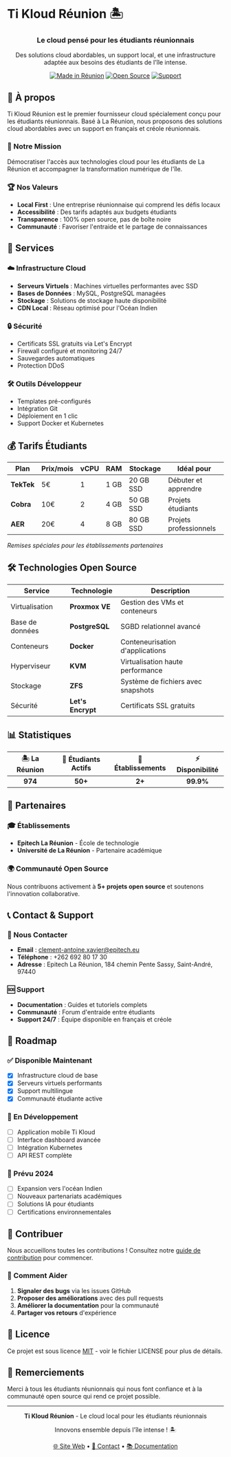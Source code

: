 # Ti Kloud Réunion 🏝️

<div align="center">
  <h3>Le cloud pensé pour les étudiants réunionnais</h3>
  <p>Des solutions cloud abordables, un support local, et une infrastructure adaptée aux besoins des étudiants de l'île intense.</p>
  
  [![Made in Réunion](https://img.shields.io/badge/Made%20in-Réunion%20974-FF6B6B?style=for-the-badge)](https://www.reunion.fr/)
  [![Open Source](https://img.shields.io/badge/100%25-Open%20Source-4ECB71?style=for-the-badge)](https://opensource.org/)
  [![Support](https://img.shields.io/badge/Support-24%2F7-1BB3E5?style=for-the-badge)](#support)
</div>

## 🌊 À propos

Ti Kloud Réunion est le premier fournisseur cloud spécialement conçu pour les étudiants réunionnais. Basé à La Réunion, nous proposons des solutions cloud abordables avec un support en français et créole réunionnais.

### 🎯 Notre Mission
Démocratiser l'accès aux technologies cloud pour les étudiants de La Réunion et accompagner la transformation numérique de l'île.

### 🏆 Nos Valeurs
- **Local First** : Une entreprise réunionnaise qui comprend les défis locaux
- **Accessibilité** : Des tarifs adaptés aux budgets étudiants
- **Transparence** : 100% open source, pas de boîte noire
- **Communauté** : Favoriser l'entraide et le partage de connaissances

## 🚀 Services

### ☁️ Infrastructure Cloud
- **Serveurs Virtuels** : Machines virtuelles performantes avec SSD
- **Bases de Données** : MySQL, PostgreSQL managées
- **Stockage** : Solutions de stockage haute disponibilité
- **CDN Local** : Réseau optimisé pour l'Océan Indien

### 🔒 Sécurité
- Certificats SSL gratuits via Let's Encrypt
- Firewall configuré et monitoring 24/7
- Sauvegardes automatiques
- Protection DDoS

### 🛠️ Outils Développeur
- Templates pré-configurés
- Intégration Git
- Déploiement en 1 clic
- Support Docker et Kubernetes

## 💰 Tarifs Étudiants

| Plan | Prix/mois | vCPU | RAM | Stockage | Idéal pour |
|------|-----------|------|-----|----------|------------|
| **TekTek** | 5€ | 1 | 1 GB | 20 GB SSD | Débuter et apprendre |
| **Cobra** | 10€ | 2 | 4 GB | 50 GB SSD | Projets étudiants |
| **AER** | 20€ | 4 | 8 GB | 80 GB SSD | Projets professionnels |

*Remises spéciales pour les établissements partenaires*

## 🛠️ Technologies Open Source

| Service | Technologie | Description |
|---------|-------------|-------------|
| Virtualisation | **Proxmox VE** | Gestion des VMs et conteneurs |
| Base de données | **PostgreSQL** | SGBD relationnel avancé |
| Conteneurs | **Docker** | Conteneurisation d'applications |
| Hyperviseur | **KVM** | Virtualisation haute performance |
| Stockage | **ZFS** | Système de fichiers avec snapshots |
| Sécurité | **Let's Encrypt** | Certificats SSL gratuits |

## 📊 Statistiques

<div align="center">

| 🏝️ La Réunion | 👥 Étudiants Actifs | 🏫 Établissements | ⚡ Disponibilité |
|:-------------:|:-------------------:|:-----------------:|:----------------:|
| **974** | **50+** | **2+** | **99.9%** |

</div>

## 🤝 Partenaires

### 🎓 Établissements
- **Epitech La Réunion** - École de technologie
- **Université de La Réunion** - Partenaire académique

### 🌍 Communauté Open Source
Nous contribuons activement à **5+ projets open source** et soutenons l'innovation collaborative.

## 📞 Contact & Support

### 📧 Nous Contacter
- **Email** : clement-antoine.xavier@epitech.eu
- **Téléphone** : +262 692 80 17 30
- **Adresse** : Epitech La Réunion, 184 chemin Pente Sassy, Saint-André, 97440

### 🆘 Support
- **Documentation** : Guides et tutoriels complets
- **Communauté** : Forum d'entraide entre étudiants
- **Support 24/7** : Équipe disponible en français et créole

## 🚧 Roadmap

### ✅ Disponible Maintenant
- [x] Infrastructure cloud de base
- [x] Serveurs virtuels performants
- [x] Support multilingue
- [x] Communauté étudiante active

### 🔄 En Développement
- [ ] Application mobile Ti Kloud
- [ ] Interface dashboard avancée
- [ ] Intégration Kubernetes
- [ ] API REST complète

### 🌟 Prévu 2024
- [ ] Expansion vers l'océan Indien
- [ ] Nouveaux partenariats académiques
- [ ] Solutions IA pour étudiants
- [ ] Certifications environnementales

## 🤝 Contribuer

Nous accueillons toutes les contributions ! Consultez notre [guide de contribution](CONTRIBUTING.md) pour commencer.

### 🎯 Comment Aider
1. **Signaler des bugs** via les issues GitHub
2. **Proposer des améliorations** avec des pull requests
3. **Améliorer la documentation** pour la communauté
4. **Partager vos retours** d'expérience

## 📜 Licence

Ce projet est sous licence [MIT](LICENSE) - voir le fichier LICENSE pour plus de détails.

## 🙏 Remerciements

Merci à tous les étudiants réunionnais qui nous font confiance et à la communauté open source qui rend ce projet possible.

---

<div align="center">
  <p><strong>Ti Kloud Réunion</strong> - Le cloud local pour les étudiants réunionnais</p>
  <p>Innovons ensemble depuis l'île intense ! 🏝️</p>
  
  [🌐 Site Web](https://tikloud-reunion.re) • [📧 Contact](mailto:clement-antoine.xavier@epitech.eu) • [📚 Documentation](https://docs.tikloud-reunion.re)
</div>